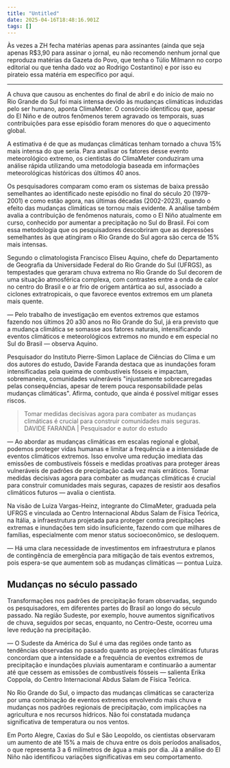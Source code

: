 ```yaml
---
title: "Untitled"
date: 2025-04-16T18:48:16.901Z
tags: []
---
```


Às vezes a ZH fecha matérias apenas para assinantes (ainda que seja apenas R$3,90 para assinar o jornal, eu não recomendo nenhum jornal que reproduza matérias da Gazeta do Povo, que tenha o Túlio Milmann no corpo editorial ou que tenha dado voz ao Rodrigo Costantino) e por isso eu pirateio essa matéria em especifico por aqui.

***

A chuva que causou as enchentes do final de abril e do início de maio no Rio Grande do Sul foi mais intensa devido às mudanças climáticas induzidas pelo ser humano, aponta ClimaMeter. O consórcio identificou que, apesar do El Niño e de outros fenômenos terem agravado os temporais, suas contribuições para esse episódio foram menores do que o aquecimento global.

A estimativa é de que as mudanças climáticas tenham tornado a chuva 15% mais intensa do que seria. Para analisar os fatores desse evento meteorológico extremo, os cientistas do ClimaMeter conduziram uma análise rápida utilizando uma metodologia baseada em informações meteorológicas históricas dos últimos 40 anos.

Os pesquisadores comparam como eram os sistemas de baixa pressão semelhantes ao identificado neste episódio no final do século 20 (1979-2001) e como estão agora, nas últimas décadas (2002-2023), quando o efeito das mudanças climáticas se tornou mais evidente. A análise também avalia a contribuição de fenômenos naturais, como o El Niño atualmente em curso, conhecido por aumentar a precipitação no Sul do Brasil. Foi com essa metodologia que os pesquisadores descobriram que as depressões semelhantes às que atingiram o Rio Grande do Sul agora são cerca de 15% mais intensas.

Segundo o climatologista Francisco Eliseu Aquino, chefe do Departamento de Geografia da Universidade Federal do Rio Grande do Sul (UFRGS), as tempestades que geraram chuva extrema no Rio Grande do Sul decorem de uma situação atmosférica complexa, com contrastes entre a onda de calor no centro do Brasil e o ar frio de origem antártica ao sul, associado a ciclones extratropicais, o que favorece eventos extremos em um planeta mais quente.

— Pelo trabalho de investigação em eventos extremos que estamos fazendo nos últimos 20 a30 anos no Rio Grande do Sul, já era previsto que a mudança climática se somasse aos fatores naturais, intensificando eventos climáticos e meteorológicos extremos no mundo e em especial no Sul do Brasil — observa Aquino.

Pesquisador do Instituto Pierre-Simon Laplace de Ciências do Clima e um dos autores do estudo, Davide Faranda destaca que as inundações foram intensificadas pela queima de combustíveis fósseis e impactam, sobremaneira, comunidades vulneráveis "injustamente sobrecarregadas pelas consequências, apesar de terem pouca responsabilidade pelas mudanças climáticas". Afirma, contudo, que ainda é possível mitigar esses riscos.

> Tomar medidas decisivas agora para combater as mudanças climáticas é crucial para construir comunidades mais seguras. DAVIDE FARANDA | Pesquisador e autor do estudo

— Ao abordar as mudanças climáticas em escalas regional e global, podemos proteger vidas humanas e limitar a frequência e a intensidade de eventos climáticos extremos. Isso envolve uma redução imediata das emissões de combustíveis fósseis e medidas proativas para proteger áreas vulneráveis de padrões de precipitação cada vez mais erráticos. Tomar medidas decisivas agora para combater as mudanças climáticas é crucial para construir comunidades mais seguras, capazes de resistir aos desafios climáticos futuros — avalia o cientista.

Na visão de Luiza Vargas-Heinz, integrante do ClimaMeter, graduada pela UFRGS e vinculada ao Centro Internacional Abdus Salam de Física Teórica, na Itália, a infraestrutura projetada para proteger contra precipitações extremas e inundações tem sido insuficiente, fazendo com que milhares de famílias, especialmente com menor status socioeconômico, se desloquem.

— Há uma clara necessidade de investimentos em infraestrutura e planos de contingência de emergência para mitigação de tais eventos extremos, pois espera-se que aumentem sob as mudanças climáticas — pontua Luiza.

## Mudanças no século passado

Transformações nos padrões de precipitação foram observadas, segundo os pesquisadores, em diferentes partes do Brasil ao longo do século passado. Na região Sudeste, por exemplo, houve aumentos significativos de chuva, seguidos por secas, enquanto, no Centro-Oeste, ocorreu uma leve redução na precipitação.

— O Sudeste da América do Sul é uma das regiões onde tanto as tendências observadas no passado quanto as projeções climáticas futuras concordam que a intensidade e a frequência de eventos extremos de precipitação e inundações pluviais aumentaram e continuarão a aumentar até que cessem as emissões de combustíveis fósseis — salienta Erika Coppola, do Centro Internacional Abdus Salam de Física Teórica.

No Rio Grande do Sul, o impacto das mudanças climáticas se caracteriza por uma combinação de eventos extremos envolvendo mais chuva e mudanças nos padrões regionais de precipitação, com implicações na agricultura e nos recursos hídricos. Não foi constatada mudança significativa de temperatura ou nos ventos.

Em Porto Alegre, Caxias do Sul e São Leopoldo, os cientistas observaram um aumento de até 15% a mais de chuva entre os dois períodos analisados, o que representa 3 a 6 milímetros de água a mais por dia. Já a análise do El Niño não identificou variações significativas em seu comportamento.